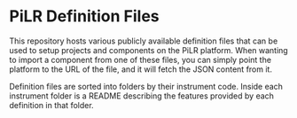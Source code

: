 # PiLR Definition Files

This repository hosts various publicly available definition files that can be used to setup projects and components on the PiLR platform.  When wanting to import a component from one of these files, you can simply point the platform to the URL of the file, and it will fetch the JSON content from it.

Definition files are sorted into folders by their instrument code. Inside each instrument folder is a README describing the features provided by each definition in that folder.